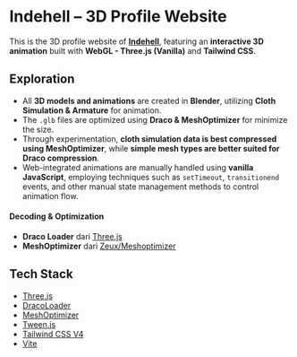 # **Indehell – 3D Profile Website**  

This is the 3D profile website of [**Indehell**](https://www.instagram.com/indehellstudio/), featuring an **interactive 3D animation** built with **WebGL - Three.js (Vanilla)** and **Tailwind CSS**.

## **Exploration**  

- All **3D models and animations** are created in **Blender**, utilizing **Cloth Simulation & Armature** for animation.  
- The `.glb` files are optimized using **Draco & MeshOptimizer** for minimize the size.  
- Through experimentation, **cloth simulation data is best compressed using MeshOptimizer**, while **simple mesh types are better suited for Draco compression**.  
- Web-integrated animations are manually handled using **vanilla JavaScript**, employing techniques such as `setTimeout`, `transitionend` events, and other manual state management methods to control animation flow.  

#### **Decoding & Optimization**  
- **Draco Loader** dari [Three.js](https://threejs.org/docs/#examples/en/loaders/DRACOLoader)  
- **MeshOptimizer** dari [Zeux/Meshoptimizer](https://github.com/zeux/meshoptimizer)  

## **Tech Stack**  

- [Three.js](https://threejs.org/)
- [DracoLoader](https://threejs.org/docs/#examples/en/loaders/DRACOLoader) 
- [MeshOptimizer](https://github.com/zeux/meshoptimizer)
- [Tween.js](https://github.com/tweenjs/tween.js/) 
- [Tailwind CSS V4](https://tailwindcss.com/)
- [Vite](https://vitejs.dev/) 

